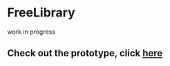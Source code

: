 # FreeLibrary

work in progress

## Check out the prototype, click [here](https://github.com/DebapriyaSengupta28/FreeLibrary-prototype-)
